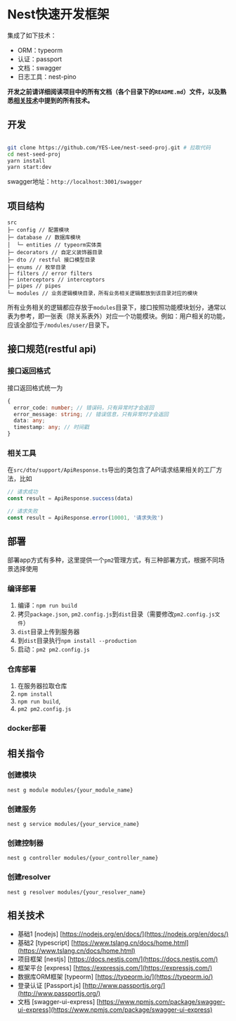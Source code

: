 # Nest快速开发框架

集成了如下技术：

* ORM：typeorm
* 认证：passport
* 文档：swagger
* 日志工具：nest-pino

**开发之前请详细阅读项目中的所有文档（各个目录下的`README.md`）文件，以及熟悉[相关技术](#相关技术)中提到的所有技术。**

## 开发

```bash

git clone https://github.com/YES-Lee/nest-seed-proj.git # 拉取代码
cd nest-seed-proj
yarn install
yarn start:dev

```

swagger地址：`http://localhost:3001/swagger`

## 项目结构

``` text
src
├─ config // 配置模块
├─ database // 数据库模块
│  └─ entities // typeorm实体类
├─ decorators // 自定义装饰器目录
├─ dto // restful 接口模型目录
├─ enums // 枚举目录
├─ filters // error filters
├─ interceptors // interceptors
├─ pipes // pipes
└─ modules // 业务逻辑模块目录，所有业务相关逻辑都放到该目录对应的模块
```

所有业务相关的逻辑都应存放于`modules`目录下，接口按照功能模块划分，通常以表为参考，即一张表（除关系表外）对应一个功能模块。例如：用户相关的功能，应该全部位于`/modules/user/`目录下。

## 接口规范(restful api)

### 接口返回格式

接口返回格式统一为

```typescript
{
  error_code: number; // 错误码，只有异常时才会返回
  error_message: string; // 错误信息，只有异常时才会返回
  data: any;
  timestamp: any; // 时间戳
}
```

### 相关工具

在`src/dto/support/ApiResponse.ts`导出的类包含了API请求结果相关的工厂方法，比如

```typescript
// 请求成功
const result = ApiResponse.success(data)

// 请求失败
const result = ApiResponse.error(10001, '请求失败')
```
## 部署

部署app方式有多种，这里提供一个`pm2`管理方式，有三种部署方式，根据不同场景选择使用

### 编译部署

1. 编译：`npm run build`
2. 拷贝`package.json`, `pm2.config.js`到`dist`目录（需要修改`pm2.config.js文件`）
3. `dist`目录上传到服务器
4. 到`dist`目录执行`npm install --production`
5. 启动：`pm2 pm2.config.js`

### 仓库部署

1. 在服务器拉取仓库
2. `npm install`
3. `npm run build`,
4. `pm2 pm2.config.js`

### docker部署

## 相关指令

### 创建模块

`nest g module modules/{your_module_name}`

### 创建服务

`nest g service modules/{your_service_name}`

### 创建控制器

`nest g controller modules/{your_controller_name}`

### 创建resolver

`nest g resolver modules/{your_resolver_name}`

## 相关技术

* 基础1 [nodejs] [https://nodejs.org/en/docs/](https://nodejs.org/en/docs/)
* 基础2 [typescript] [https://www.tslang.cn/docs/home.html](https://www.tslang.cn/docs/home.html)
* 项目框架 [nestjs] [https://docs.nestjs.com/](https://docs.nestjs.com/)
* 框架平台 [express] [https://expressjs.com/](https://expressjs.com/)
* 数据库ORM框架 [typeorm] [https://typeorm.io/](https://typeorm.io/)
* 登录认证 [Passport.js] [http://www.passportjs.org/](http://www.passportjs.org/)
* 文档 [swagger-ui-express] [https://www.npmjs.com/package/swagger-ui-express](https://www.npmjs.com/package/swagger-ui-express)

